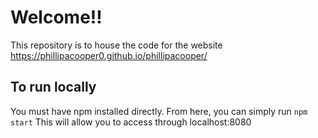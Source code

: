 # Welcome!! 
This repository is to house the code for the website https://phillipacooper0.github.io/phillipacooper/

## To run locally
You must have npm installed directly. 
From here, you can simply run 
```npm start```
This will allow you to access through localhost:8080